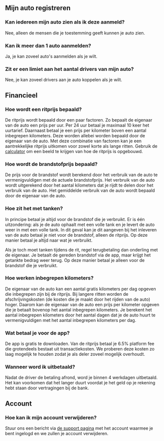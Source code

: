 ## Mijn auto registreren

### Kan iedereen mijn auto zien als ik deze aanmeld?

Nee, alleen de mensen die je toestemming geeft kunnen je auto zien.

### Kan ik meer dan 1 auto aanmelden?

Ja, je kan zoveel auto's aanmelden als je wilt.

### Zit er een limiet aan het aantal drivers van mijn auto?

Nee, je kan zoveel drivers aan je auto koppelen als je wilt.

## Financieel

### Hoe wordt een ritprijs bepaald?

De ritprijs wordt bepaald door een paar factoren. Zo bepaalt de eigenaar
van de auto een prijs per uur. Per 24 uur betaal je maximaal 10 keer het
uurtarief. Daarnaast betaal je een prijs per kilometer boven een aantal
inbegrepen kilometers. Deze worden allebei worden bepaald door de eigenaar van
de auto. Met deze combinatie van factoren kan je een aantrekkelijke ritprijs
uitkomen voor zowel korte als lange ritten. Gebruik de [calculator](/calculator)
om een beeld te krijgen van hoe de ritprijs is opgebouwd.

### Hoe wordt de brandstofprijs bepaald?

De prijs voor de brandstof wordt berekend door het verbruik van de auto te
vermenigvuldigen met de actuele brandstofprijs. Het verbruik van de auto wordt
uitgerekend door het aantal kilometers dat je rijdt te delen door het
verbruik van de auto. Het gemiddelde verbruik van de auto wordt bepaald door
de eigenaar van de auto.

### Hoe zit het met tanken?

In principe betaal je altijd voor de brandstof die je verbruikt. Er is één
uitzondering: als je de auto ophaalt met een volle tank en je levert de auto
weer in met een volle tank. In dit geval kan je dit aangeven bij het inleveren
van de auto betaal je niet voor de brandstof, alleen de ritprijs. Op deze manier
betaal je altijd naar wat je verbruikt.

Als je toch moet tanken tijdens de rit, regel terugbetaling dan onderling met de
eigenaar. Je betaalt de gereden brandstof via de app, maar krijgt het getankte
bedrag weer terug. Op deze manier betaal je alleen voor de brandstof die je
verbruikt.

### Hoe werken inbegrepen kilometers?

De eigenaar van de auto kan een aantal gratis kilometers per dag opgeven
die inbegrepen zijn bij de ritprijs. Bij langere ritten worden de
afschrijvingskosten (de kosten die je maakt door het rijden van de auto) hoger.
Daarom kan de eigenaar van de auto een prijs per kilometer opgeven die je
betaalt bovenop het aantal inbegrepen kilometers. Je berekent het aantal
inbegrepen kilometers door het aantal dagen dat je de auto huurt te
vermenigvuldigen met het aantal inbegrepen kilometers per dag.

### Wat betaal je voor de app?

De app is gratis te downloaden. Van de ritprijs betaal je 6.5% platform fee
die grotendeels bestaat uit transactiekosten. We proberen deze kosten zo
laag mogelijk te houden zodat je als deler zoveel mogelijk overhoudt.

### Wanneer word ik uitbetaald?

Nadat de driver de betaling afrond, word je binnen 4 werkdagen uitbetaald. Het 
kan voorkomen dat het langer duurt voordat je het geld op je rekening hebt staan 
door vertragingen bij de bank.

## Account

### Hoe kan ik mijn account verwijderen?

Stuur ons een bericht via [de support pagina](/support) met het account waarmee
je bent ingelogd en we zullen je account verwijderen.
